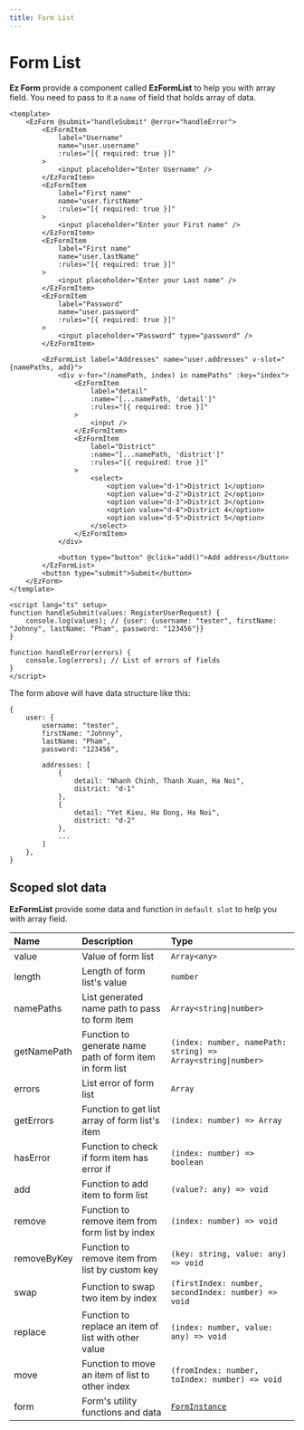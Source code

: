 ```yaml
---
title: Form List
---
```


# Form List

**Ez Form** provide a component called **EzFormList** to help you with array field. You need to pass to it a `name` of field that holds array of data.

```vue{32-57}
<template>
	<EzForm @submit="handleSubmit" @error="handleError">
		<EzFormItem
			label="Username"
			name="user.username"
			:rules="[{ required: true }]"
		>
			<input placeholder="Enter Username" />
		</EzFormItem>
		<EzFormItem
			label="First name"
			name="user.firstName"
			:rules="[{ required: true }]"
		>
			<input placeholder="Enter your First name" />
		</EzFormItem>
		<EzFormItem
			label="First name"
			name="user.lastName"
			:rules="[{ required: true }]"
		>
			<input placeholder="Enter your Last name" />
		</EzFormItem>
		<EzFormItem
			label="Password"
			name="user.password"
			:rules="[{ required: true }]"
		>
			<input placeholder="Password" type="password" />
		</EzFormItem>

		<EzFormList label="Addresses" name="user.addresses" v-slot="{namePaths, add}">
			<div v-for="(namePath, index) in namePaths" :key="index">
				<EzFormItem
					label="detail"
					:name="[...namePath, 'detail']"
					:rules="[{ required: true }]"
				>
					<input />
				</EzFormItem>
				<EzFormItem
					label="District"
					:name="[...namePath, 'district']"
					:rules="[{ required: true }]"
				>
					<select>
						<option value="d-1">District 1</option>
						<option value="d-2">District 2</option>
						<option value="d-3">District 3</option>
						<option value="d-4">District 4</option>
						<option value="d-5">District 5</option>
					</select>
				</EzFormItem>
			</div>

			<button type="button" @click="add()">Add address</button>
		</EzFormList>
		<button type="submit">Submit</button>
	</EzForm>
</template>

<script lang="ts" setup>
function handleSubmit(values: RegisterUserRequest) {
	console.log(values); // {user: {username: "tester", firstName: "Johnny", lastName: "Pham", password: "123456"}}
}

function handleError(errors) {
	console.log(errors); // List of errors of fields
}
</script>
```

The form above will have data structure like this:

```ts{8-18}
{
	user: {
		username: "tester",
		firstName: "Johnny",
		lastName: "Pham",
		password: "123456",

		addresses: [
			{
				detail: "Nhanh Chinh, Thanh Xuan, Ha Noi",
				district: "d-1"
			},
			{
				detail: "Yet Kieu, Ha Dong, Ha Noi",
				district: "d-2"
			},
			...
		]
	},
}
```

## Scoped slot data

**EzFormList** provide some data and function in `default slot` to help you with array field.

| Name        | Description                                              | Type                                                          |
| :---------- | :------------------------------------------------------- | :------------------------------------------------------------ |
| value       | Value of form list                                       | `Array<any>`                                                  |
| length      | Length of form list's value                              | `number`                                                      |
| namePaths   | List generated name path to pass to form item            | `Array<string\|number>`                                       |
| getNamePath | Function to generate name path of form item in form list | `(index: number, namePath: string) => Array<string\|number>`  |
| errors      | List error of form list                                  | `Array`                                                       |
| getErrors   | Function to get list array of form list's item           | `(index: number) => Array`                                    |
| hasError    | Function to check if form item has error if              | `(index: number) => boolean`                                  |
| add         | Function to add item to form list                        | `(value?: any) => void`                                       |
| remove      | Function to remove item from form list by index          | `(index: number) => void`                                     |
| removeByKey | Function to remove item from list by custom key          | `(key: string, value: any) => void`                           |
| swap        | Function to swap two item by index                       | `(firstIndex: number, secondIndex: number) => void`           |
| replace     | Function to replace an item of list with other value     | `(index: number, value: any) => void`                         |
| move        | Function to move an item of list to other index          | `(fromIndex: number, toIndex: number) => void`                |
| form        | Form's utility functions and data                        | [`FormInstance`](/api-reference/types/form.html#forminstance) |
